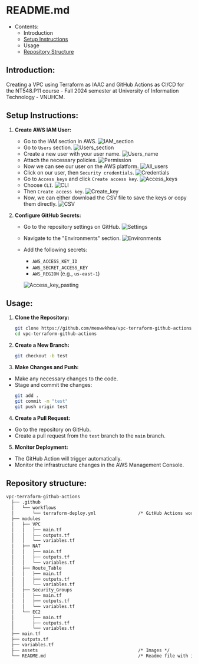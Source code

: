 # README.md

<!-- @import "[TOC]" {cmd="toc" depthFrom=1 depthTo=6 orderedList=false} -->
<!-- code_chunk_output -->

* Contents:
    * Introduction
    * [Setup Instructions](#setup-instructions)
    * Usage
    * [Repository Structure](#repository-structure)
<!-- /code_chunk_output -->

## Introduction:
Creating a VPC using Terraform as IAAC and GitHub Actions as CI/CD for the NT548.P11 course - Fall 2024 semester at University of Information Technology - VNUHCM.

## Setup Instructions:
1. **Create AWS IAM User:**
   - Go to the IAM section in AWS.
   ![IAM_section](assets/IAM_section.png)
   - Go to ``Users`` section.
   ![Users_section](assets/Users.png)
   - Create a new user with your user name.
   ![Users_name](assets/User_name.png)
   - Attach the necessary policies.
   ![Permission](assets/Permission.png)
   - Now we can see our user on the AWS platform.
   ![All_users](assets/All_users.png)
   - Click on our user, then ``Security credentials``.
   ![Credentials](assets/Credential.png)
   - Go to ``Access keys`` and click ``Create access key``.
   ![Access_keys](assets/Access_keys.png)
   - Choose ``CLI``.
   ![CLI](assets/CLI.png)
   - Then ``Create access key``.
   ![Create_key](assets/Create_key.png)
   - Now, we can either download the CSV file to save the keys or copy them directly.
   ![CSV](assets/CSV.png)

2. **Configure GitHub Secrets:**
   - Go to the repository settings on GitHub.
   ![Settings](assets/Settings.png)
   - Navigate to the "Environments" section.
   ![Environments](assets/Environments.png)
   - Add the following secrets:
     - `AWS_ACCESS_KEY_ID`
     - `AWS_SECRET_ACCESS_KEY`
     - `AWS_REGION` (e.g., `us-east-1`)

      ![Access_key_pasting](assets/Access_key.png)

## Usage:
1. **Clone the Repository:**
   ```bash
   git clone https://github.com/meowwkhoa/vpc-terraform-github-actions.git
   cd vpc-terraform-github-actions
   ```

2. **Create a New Branch:**
   ```bash
   git checkout -b test
   ```

3. **Make Changes and Push:**
- Make any necessary changes to the code.
- Stage and commit the changes:
   ```bash
   git add .
   git commit -m "test"
   git push origin test
   ```    

4. **Create a Pull Request:**
- Go to the repository on GitHub.
- Create a pull request from the `test` branch to the `main` branch.

5. **Monitor Deployment:**
- The GitHub Action will trigger automatically.
- Monitor the infrastructure changes in the AWS Management Console.


## Repository structure:
```txt
vpc-terraform-github-actions
  ├── .github
  │   └── workflows
  │       └── terraform-deploy.yml                /* GitHub Actions workflow file */
  ├── modules
  │   ├── VPC
  │   │   ├── main.tf
  │   │   ├── outputs.tf
  │   │   └── variables.tf
  │   ├── NAT
  │   │   ├── main.tf
  │   │   ├── outputs.tf
  │   │   └── variables.tf
  │   ├── Route_Table
  │   │   ├── main.tf
  │   │   ├── outputs.tf
  │   │   └── variables.tf
  │   ├── Security_Groups
  │   │   ├── main.tf
  │   │   ├── outputs.tf
  │   │   └── variables.tf
  │   └── EC2
  │       ├── main.tf
  │       ├── outputs.tf
  │       └── variables.tf
  ├── main.tf
  ├── outputs.tf
  ├── variables.tf
  ├── assets                                      /* Images */
  └── README.md                                   /* Readme file with instructions */


```